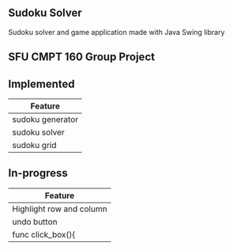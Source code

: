 ## Sudoku Solver

Sudoku solver and game application made with Java Swing library

## SFU CMPT 160 Group Project

## Implemented 

| Feature |
|---|
|  sudoku generator |
| sudoku solver|
| sudoku grid |

## In-progress

| Feature        | 
| ------------- |
| Highlight row and column    | 
| undo button   | 
| func click_box(){ |

